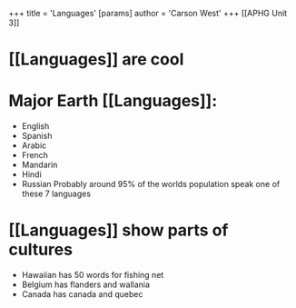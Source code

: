 +++
 title = 'Languages'
[params]
	author = 'Carson West'
+++
[[APHG Unit 3]]

# [[Languages]] are cool
# Major Earth [[Languages]]:
- English
- Spanish
- Arabic
- French
- Mandarin
- Hindi
- Russian
Probably around 95% of the worlds population speak one of these 7 languages

# [[Languages]] show parts of cultures
- Hawaiian has 50 words for fishing net
- Belgium has flanders and wallania
- Canada has canada and quebec
